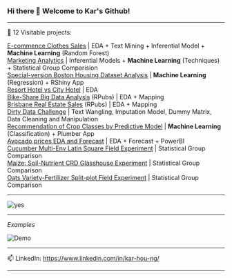 ### Hi there 👋 Welcome to Kar's Github!

---

🌱 12 Visitable projects:

[E-commence Clothes Sales](https://github.com/KAR-NG/cloth/blob/main/summer.md) | EDA + Text Mining + Inferential Model + **Machine Learning** (Random Forest)     
[Marketing Analytics](https://github.com/KAR-NG/Marketing_Analytics/blob/main/marketing.md)  | Inferential Models + **Machine Learning** (Techniques) + Statistical Group Comparision  
[Special-version Boston Housing Dataset Analysis](https://github.com/KAR-NG/Predicting-House-Prices-in-Boston_UniqueVersion/blob/main/boston.md) | **Machine Learning** (Regression) + RShiny App  
[Resort Hotel vs City Hotel](https://github.com/KAR-NG/ResortHotel_versus_CityHotel/blob/main/Rmarkdown.md) | EDA  
[Bike-Share Big Data Analysis](https://rpubs.com/kar_ng/786210) (RPubs) | EDA + Mapping  
[Brisbane Real Estate Sales](https://rpubs.com/kar_ng/787195) (RPubs) | EDA + Mapping  
[Dirty Data Challenge](https://github.com/KAR-NG/Dirty-Data-Challenge-/blob/main/cleaning.md) | Text Wangling, Imputation Model, Dummy Matrix, Data Cleaning and Manipulation   
[Recommendation of Crop Classes by Predictive Model](https://github.com/KAR-NG/Recommendation_of_Crop_Classes_by_Predictive_Model/blob/master/crop.md) | **Machine Learning** 
(Classification) + Plumber App  
[Avocado prices EDA and Forecast](https://github.com/KAR-NG/Houston_Avocado_Prices_EDA_-_Forecast/blob/main/avocado.md) | EDA + Forecast + PowerBI   
[Cucumber Multi-Env Latin Square Field Experiment](https://github.com/KAR-NG/Cucumber_Multi-Env_LatinSquare_Field_Experiment/blob/main/multi_latin.md) | Statistical Group 
Comparison  
[Maize: Soil-Nutrient CRD Glasshouse Experiment](https://github.com/KAR-NG/Maize_Soil_Nutrient_CRD_Glasshouse_Experiment-/blob/main/maize_crd.md) | Statistical Group Comparison  
[Oats Variety-Fertilizer Split-plot Field Experiment](https://github.com/KAR-NG/Oats_Variety-Fertilizer_SplitPlot_Field_Experiment/blob/main/splitplot.md) | Statistical Group Comparison   

---

![yes](https://user-images.githubusercontent.com/81752452/138636781-b69f27b3-20b9-46d5-bc67-6ec206964120.png)

---

*Examples*

![Demo](https://user-images.githubusercontent.com/81752452/138801220-c09c8efc-259b-49a3-abd3-ff4935b0a229.png)

---

📫 LinkedIn: https://www.linkedin.com/in/kar-hou-ng/

---


